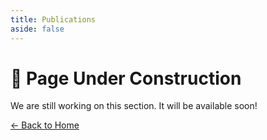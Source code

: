```yaml
---
title: Publications
aside: false
---
```


<div class="flex items-center justify-center min-h-[70vh] text-center px-4">
  <div>
    <h1 class="text-4xl font-bold mb-2">🚧 Page Under Construction</h1>
    <p class="text-lg mb-6 max-w-xl mx-auto">
      We are still working on this section. It will be available soon!
    </p>
    <a href="/" class="text-blue-500 !no-underline hover:text-blue-700 transition-colors duration-300">
      ← Back to Home
    </a>
  </div>
</div>
